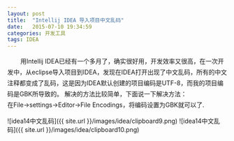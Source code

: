 ```yaml
---
layout: post
title:  "Intellij IDEA 导入项目中文乱码"
date:   2015-07-10 19:34:59
categories: 开发工具
tags: IDEA
---
```

 <p style="text-indent:30px; line-height:25px">用Intellij IDEA已经有一个多月了，确实很好用，开发效率又很高，在一次开发中，从eclipse导入项目到IDEA，发现在IDEA打开出现了中文乱码，所有的中文注释都变成了乱码，这是因为IDEA默认创建的项目编码是UTF-8，而我的项目编码是GBK所导致的。
解决的方法比较简单，下面说一下解决方法：</br>
在File->settings->Editor->File Encodings，将编码设置为GBK就可以了.</p>
![idea14中文乱码]({{ site.url }}/images/idea/clipboard9.png)
![idea14中文乱码]({{ site.url }}/images/idea/clipboard10.png)

